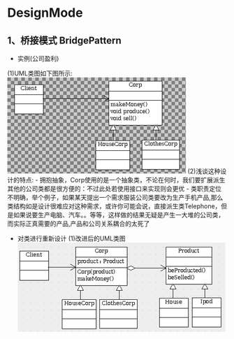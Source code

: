 # DesignMode
1、桥接模式 BridgePattern
----------------
* 实例(公司盈利)

 (1)UML类图如下图所示:
 ![公司盈利的类图](./src/main/resources/productprofit.png)
 (2)浅谈这种设计的特点:
 	- 拥抱抽象，Corp使用的是一个抽象类，不论在何时，我们要扩展派生其他的公司类都是很方便的：不过此处若使用接口来实现则会更优
 	- 类职责定位不明确，举个例子，如果某天提出一个需求服装公司类要改为生产手机产品,那么类结构如是设计很难应对这种需求，或许你可能会说，直接派生类Telephone，但是如果说要生产电脑、汽车。。等等，这样做的结果无疑是产生一大堆的公司类，而实际正真需要的产品,产品和公司关系耦合的太死了

* 对类进行重新设计
  (1)改进后的UML类图
  ![改进后的类图](./src/main/resources/productprofit2.png)
